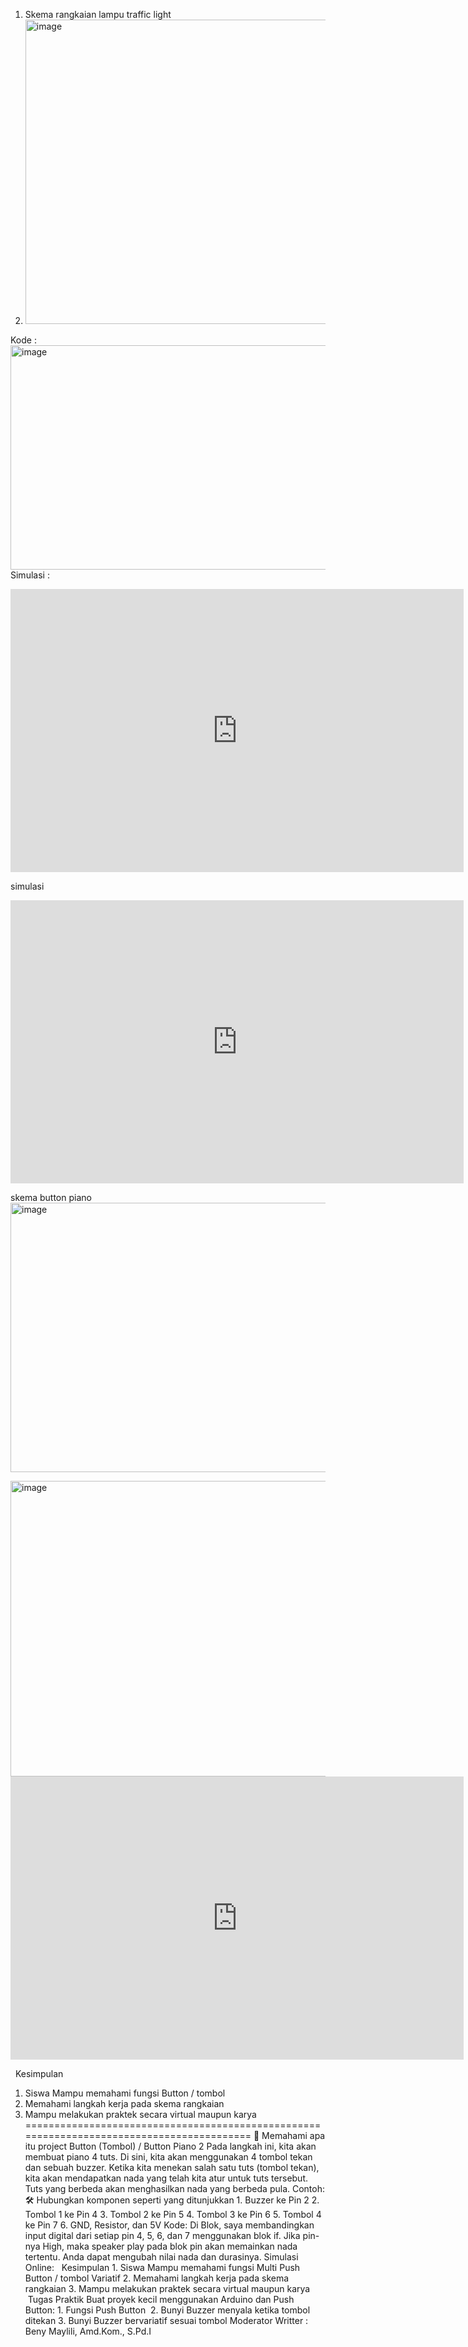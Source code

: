 1. Skema rangkaian lampu traffic light
2. <img width="700" height="487" alt="image" src="https://github.com/user-attachments/assets/1900e311-25ca-4bdb-b0ea-e32bc6b7f097" />
Kode :
<img width="547" height="359" alt="image" src="https://github.com/user-attachments/assets/586e97cb-09bc-47c6-a2ce-9a9bdfaf3671" />
Simulasi :
<iframe width="725" height="453" src="https://www.tinkercad.com/embed/jbNW0VilT21?editbtn=1" frameborder="0" marginwidth="0" marginheight="0" scrolling="no"></iframe>

simulasi
<iframe width="725" height="453" src="https://www.tinkercad.com/embed/3SGBrDef5eT?editbtn=1" frameborder="0" marginwidth="0" marginheight="0" scrolling="no"></iframe>

skema button piano
<img width="575" height="431" alt="image" src="https://github.com/user-attachments/assets/f8043616-fa66-4135-a90d-d674894bf802" />

<img width="708" height="473" alt="image" src="https://github.com/user-attachments/assets/dc754c9c-cbdf-4f3e-a748-31bb13dd487f" />

<iframe width="725" height="453" src="https://www.tinkercad.com/embed/5OAVX1okE69?editbtn=1" frameborder="0" marginwidth="0" marginheight="0" scrolling="no"></iframe>



  Kesimpulan 
  1. Siswa Mampu memahami fungsi Button / tombol
  2. Memahami langkah kerja pada skema rangkaian
  3. Mampu melakukan praktek secara virtual maupun karya
 ==========================================================================================
📝 Memahami apa itu project Button (Tombol) / Button Piano 2
Pada langkah ini, kita akan membuat piano 4 tuts. Di sini, kita akan menggunakan 4 tombol tekan dan sebuah buzzer.
Ketika kita menekan salah satu tuts (tombol tekan), kita akan mendapatkan nada yang telah kita atur untuk tuts tersebut.
Tuts yang berbeda akan menghasilkan nada yang berbeda pula. Contoh:
🛠️ Hubungkan komponen seperti yang ditunjukkan 1. Buzzer ke Pin 2 2. Tombol 1 ke Pin 4 3. Tombol 2 ke Pin 5 4. Tombol 3 ke Pin 6 5. Tombol 4 ke Pin 7 6. GND, Resistor, dan 5V Kode: 
Di Blok, saya membandingkan input digital dari setiap pin 4, 5, 6, dan 7 menggunakan blok if. Jika pin-nya High, maka speaker play pada blok pin akan memainkan nada tertentu. Anda dapat mengubah nilai nada dan durasinya. Simulasi Online: 
   Kesimpulan 1. Siswa Mampu memahami fungsi Multi Push Button / tombol Variatif 2. Memahami langkah kerja pada skema rangkaian 3. Mampu melakukan praktek secara virtual maupun karya  Tugas Praktik Buat proyek kecil menggunakan Arduino dan Push Button: 1. Fungsi Push Button  2. Bunyi Buzzer menyala ketika tombol ditekan 3. Bunyi Buzzer bervariatif sesuai tombol Moderator Writter : Beny Maylili, Amd.Kom., S.Pd.I
